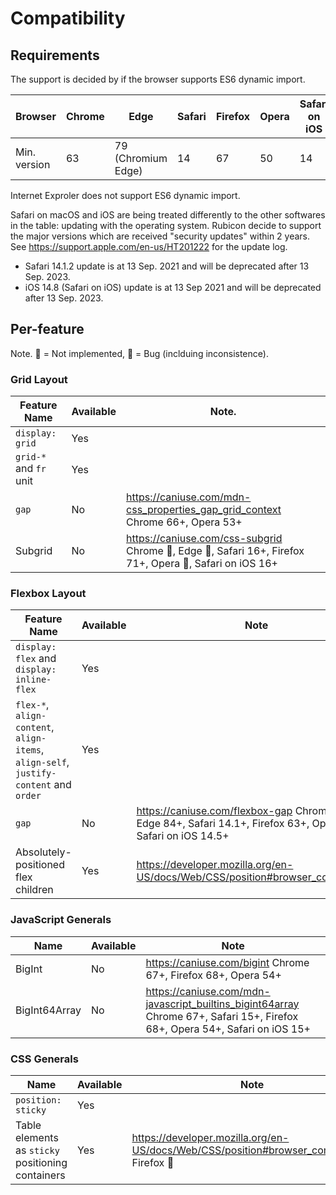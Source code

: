 # Compatibility

## Requirements

The support is decided by if the browser supports ES6 dynamic import.

| Browser      | Chrome | Edge               | Safari | Firefox | Opera | Safari on iOS |
|--------------|--------|--------------------|--------|---------|-------|---------------|
| Min. version | 63     | 79 (Chromium Edge) | 14     | 67      | 50    | 14            |

Internet Exproler does not support ES6 dynamic import.

Safari on macOS and iOS are being treated differently to the other softwares in the table: updating with the operating system. Rubicon decide to support the major versions which are received "security updates" within 2 years. See https://support.apple.com/en-us/HT201222 for the update log.

- Safari 14.1.2 update is at 13 Sep. 2021 and will be deprecated after 13 Sep. 2023.
- iOS 14.8 (Safari on iOS) update is at 13 Sep 2021 and will be deprecated after 13 Sep. 2023.

## Per-feature

Note. 🚫 = Not implemented, 🐛 = Bug (inclduing inconsistence).

### Grid Layout

| Feature Name           | Available | Note.                                                                                                    |
|------------------------|-----------|----------------------------------------------------------------------------------------------------------|
| `display: grid`        | Yes       |                                                                                                          |
| `grid-*` and `fr` unit | Yes       |                                                                                                          |
| `gap`                  | No        | https://caniuse.com/mdn-css_properties_gap_grid_context Chrome 66+, Opera 53+                            |
| Subgrid                | No        | https://caniuse.com/css-subgrid Chrome 🚫, Edge 🚫, Safari 16+, Firefox 71+, Opera 🚫, Safari on iOS 16+ |

### Flexbox Layout

| Feature Name                                                                          | Available | Note                                                                                                             |
|---------------------------------------------------------------------------------------|-----------|------------------------------------------------------------------------------------------------------------------|
| `display: flex` and `display: inline-flex`                                            | Yes       |                                                                                                                  |
| `flex-*`, `align-content`, `align-items`, `align-self`, `justify-content` and `order` | Yes       |                                                                                                                  |
| `gap`                                                                                 | No        | https://caniuse.com/flexbox-gap Chrome 84+, Edge 84+, Safari 14.1+, Firefox 63+, Opera 70+ , Safari on iOS 14.5+ |
| Absolutely-positioned flex children                                                   | Yes       | https://developer.mozilla.org/en-US/docs/Web/CSS/position#browser_compatibility                                  |

### JavaScript Generals

| Name          | Available | Note                                                                                                                        |
|---------------|-----------|-----------------------------------------------------------------------------------------------------------------------------|
| BigInt        | No        | https://caniuse.com/bigint Chrome 67+, Firefox 68+, Opera 54+                                                               |
| BigInt64Array | No        | https://caniuse.com/mdn-javascript_builtins_bigint64array Chrome 67+, Safari 15+, Firefox 68+, Opera 54+, Safari on iOS 15+ |

### CSS Generals

| Name                                              | Available | Note                                                                                       |
|---------------------------------------------------|-----------|--------------------------------------------------------------------------------------------|
| `position: sticky`                                | Yes       |                                                                                            |
| Table elements as `sticky` positioning containers | Yes       | https://developer.mozilla.org/en-US/docs/Web/CSS/position#browser_compatibility Firefox 🐛 |
